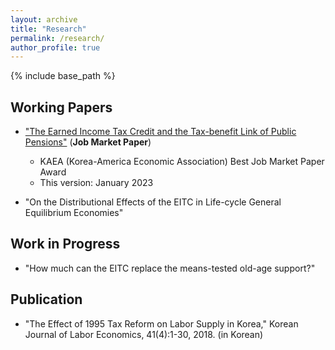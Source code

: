 ```yaml
---
layout: archive
title: "Research"
permalink: /research/
author_profile: true
---
```


{% include base_path %}

## Working Papers
* ["The Earned Income Tax Credit and the Tax-benefit Link of Public Pensions"](https://drive.google.com/open?id=1MhdUFc5D7R9VV5yjobNdQpGWJwOwTgmb&authuser=dmchun90%40gmail.com&usp=drive_fs) (**Job Market Paper**)
  *  KAEA (Korea-America Economic Association) Best Job Market Paper Award
  *  This version: January 2023

* "On the Distributional Effects of the EITC in Life-cycle General Equilibrium Economies"


## Work in Progress
* "How much can the EITC replace the means-tested old-age support?"


## Publication
* "The  Effect  of  1995  Tax  Reform  on  Labor  Supply  in  Korea," Korean Journal of Labor Economics, 41(4):1-30, 2018. (in Korean)